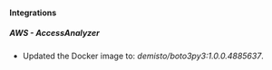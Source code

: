 
#### Integrations

##### AWS - AccessAnalyzer

- Updated the Docker image to: *demisto/boto3py3:1.0.0.4885637*.

